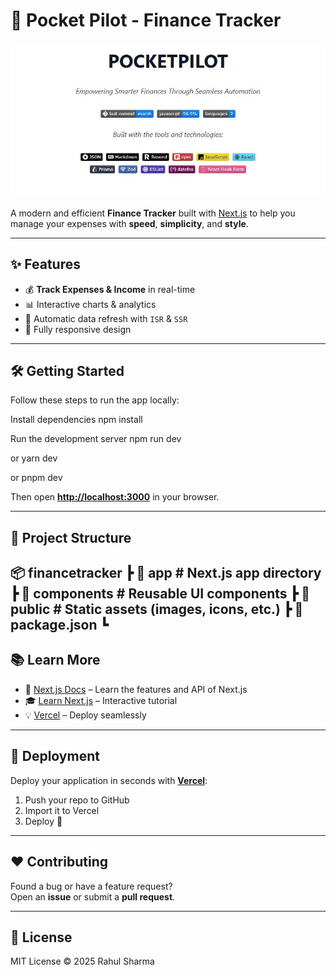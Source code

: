 # 🚀 Pocket Pilot - Finance Tracker

![Pocket Pilot Screenshot](public/pocket%20pilot.jpg)

A modern and efficient **Finance Tracker** built with [Next.js](https://nextjs.org) to help you manage your expenses with **speed**, **simplicity**, and **style**.

---

## ✨ Features
- 💰 **Track Expenses & Income** in real-time
- 📊 Interactive charts & analytics
- 🔄 Automatic data refresh with `ISR` & `SSR`
- 📱 Fully responsive design

---

## 🛠 Getting Started

Follow these steps to run the app locally:

Install dependencies
npm install

Run the development server
npm run dev

or
yarn dev

or
pnpm dev



Then open **[http://localhost:3000](http://localhost:3000)** in your browser.

---

## 📂 Project Structure
📦 financetracker
┣ 📂 app # Next.js app directory
┣ 📂 components # Reusable UI components
┣ 📂 public # Static assets (images, icons, etc.)
┣ 📜 package.json
┗
---

## 📚 Learn More

- 📘 [Next.js Docs](https://nextjs.org/docs) – Learn the features and API of Next.js
- 🎓 [Learn Next.js](https://nextjs.org/learn) – Interactive tutorial
- 💡 [Vercel](https://vercel.com) – Deploy seamlessly

---

## 🚀 Deployment

Deploy your application in seconds with **[Vercel](https://vercel.com)**:

1. Push your repo to GitHub  
2. Import it to Vercel  
3. Deploy 🚀

---

## ❤️ Contributing

Found a bug or have a feature request?  
Open an **issue** or submit a **pull request**.

---

## 📜 License
MIT License © 2025 Rahul Sharma